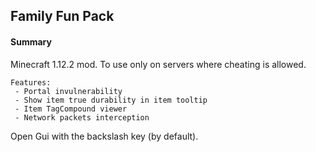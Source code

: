 ## Family Fun Pack

#### Summary

Minecraft 1.12.2 mod. To use only on servers where cheating is allowed.

```
Features:
 - Portal invulnerability
 - Show item true durability in item tooltip
 - Item TagCompound viewer
 - Network packets interception
```

Open Gui with the backslash key (by default).
